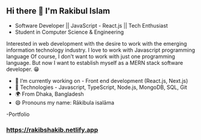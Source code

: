 ## Hi there 👋 I'm Rakibul Islam 
- Software Developer || JavaScript - React.js || Tech Enthusiast
- Student in Computer Science & Engineering

Interested in web development with the desire to work with the emerging information technology industry. I love to work with Javascript programming language Of course, I don't want to work with just one programming language. But now I want to establish myself as a MERN stack software developer. 😁

- 🌱 I’m currently working on - Front end development (React.js, Next.js)
- 🔭 Technologies - Javascript, TypeScript, Node.js, MongoDB, SQL, Git
- 🌍 From Dhaka, Bangladesh
- 😄 Pronouns my name: Rākibula isalāma 

-Portfolio 
### https://rakibshakib.netlify.app  

<!--
**rakibshakib/rakibshakib** is a ✨ _special_ ✨ repository because its `README.md` (this file) appears on your GitHub profile.
Here are some ideas to get you started:
- 👯 I’m looking to collaborate on ...
- 🤔 I’m looking for help with ...
- 💬 Ask me about ...
- 📫 How to reach me: ...
- ⚡ Fun fact: ...
-->
